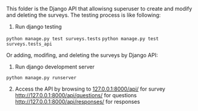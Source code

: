 This folder is the Django API that allowisng superuser to create and modify and deleting the surveys.
The testing process is like following:

1) Run django testing

`python manage.py test surveys.tests`
`python manage.py test surveys.tests_api`

Or adding, modifing, and deleting the surveys by Django API:

1) Run django development server

`python manage.py runserver`

2) Access the API by browsing to [127.0.0.1:8000/api/](http://127.0.0.1:8000/api/surveys/) for survey
http://127.0.0.1:8000/api/questions/ for questions
http://127.0.0.1:8000/api/responses/ for responses
